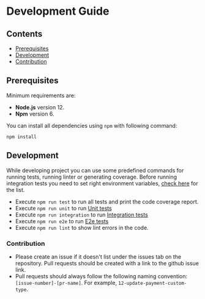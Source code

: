 # Development Guide

## Contents
- [Prerequisites](#prerequisites)
- [Development](#development)
- [Contribution](#contribution)

## Prerequisites

Minimum requirements are:
 - **Node.js** version 12.
 - **Npm** version 6.
 
You can install all dependencies using `npm` with following command:

```
npm install
```

## Development
While developing project you can use some predefined commands for running tests, running linter or generating coverage. 
Before running integration tests you need to set right environment variables, [check here](./DeploymentGuide.md#parameters) for the list.

- Execute `npm run test` to run all tests and print the code coverage report.
- Execute `npm run unit` to run [Unit tests](../test/unit)
- Execute `npm run integration` to run [Integration tests](../test/integration) 
- Execute `npm run e2e` to run [E2e tests](../test/e2e)
- Execute `npm run lint` to show lint errors in the code.

### Contribution

- Please create an issue if it doesn't list under the issues tab on the repository. Pull requests should be created with a link to the github issue link. 
- Pull requests should always follow the following naming convention: `[issue-number]-[pr-name]`. For example, `12-update-payment-custom-type`.

